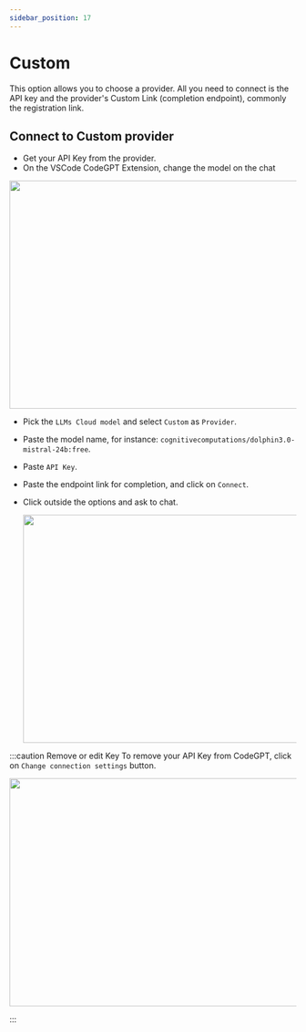 ```yaml
---
sidebar_position: 17
---
```


# Custom

This option allows you to choose a provider. All you need to connect is the API key and the provider's Custom Link (completion endpoint), commonly the registration link.

## Connect to Custom provider

- Get your API Key from the provider.
- On the VSCode CodeGPT Extension, change the model on the chat

<p align="center"><img width="550" height="400" src="https://github.com/user-attachments/assets/0a6791c5-bdf1-4410-a77a-4e9083993b7a"/></p>

- Pick the `LLMs Cloud model` and select `Custom` as `Provider`.
- Paste the model name, for instance: `cognitivecomputations/dolphin3.0-mistral-24b:free`.
- Paste `API Key`.
- Paste the endpoint link for completion, and click on `Connect`.
- Click outside the options and ask to chat.

  <p align="center"><img width="550" height="400" src="https://github.com/user-attachments/assets/0c660458-735e-4d89-8fd1-410185ea6e7c"/></p>

:::caution Remove or edit Key
To remove your API Key from CodeGPT, click on `Change connection settings` button.
 <p align="center"><img width="550" height="400" src="https://github.com/user-attachments/assets/926e37d2-ef92-4c2a-bb04-a557d29cffc5"/></p>
:::

